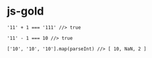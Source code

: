 # js-gold

```
'11' + 1 === '111' //> true

'11' - 1 === 10 //> true
```

```
['10', '10', '10'].map(parseInt) //> [ 10, NaN, 2 ]
```
